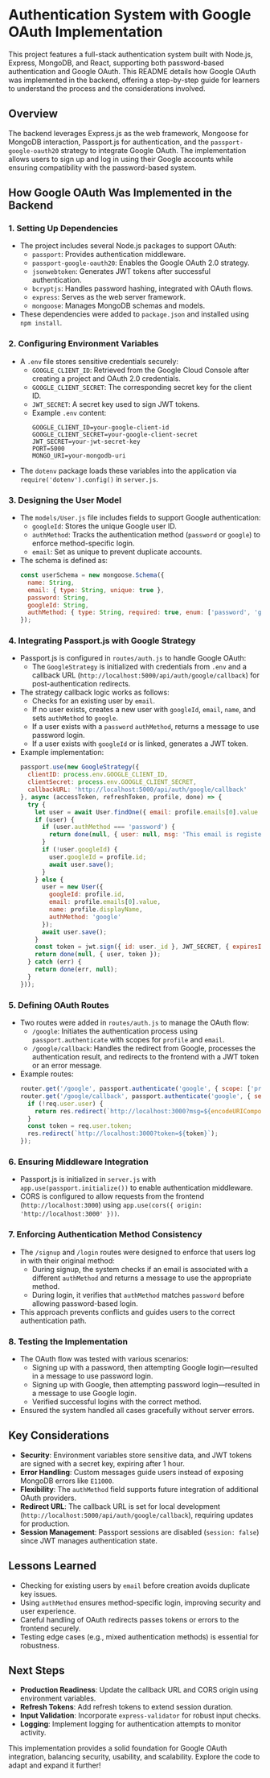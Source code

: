 # Authentication System with Google OAuth Implementation

This project features a full-stack authentication system built with Node.js, Express, MongoDB, and React, supporting both password-based authentication and Google OAuth. This README details how Google OAuth was implemented in the backend, offering a step-by-step guide for learners to understand the process and the considerations involved.

## Overview
The backend leverages Express.js as the web framework, Mongoose for MongoDB interaction, Passport.js for authentication, and the `passport-google-oauth20` strategy to integrate Google OAuth. The implementation allows users to sign up and log in using their Google accounts while ensuring compatibility with the password-based system.

## How Google OAuth Was Implemented in the Backend

### 1. **Setting Up Dependencies**
- The project includes several Node.js packages to support OAuth:
  - `passport`: Provides authentication middleware.
  - `passport-google-oauth20`: Enables the Google OAuth 2.0 strategy.
  - `jsonwebtoken`: Generates JWT tokens after successful authentication.
  - `bcryptjs`: Handles password hashing, integrated with OAuth flows.
  - `express`: Serves as the web server framework.
  - `mongoose`: Manages MongoDB schemas and models.
- These dependencies were added to `package.json` and installed using `npm install`.

### 2. **Configuring Environment Variables**
- A `.env` file stores sensitive credentials securely:
  - `GOOGLE_CLIENT_ID`: Retrieved from the Google Cloud Console after creating a project and OAuth 2.0 credentials.
  - `GOOGLE_CLIENT_SECRET`: The corresponding secret key for the client ID.
  - `JWT_SECRET`: A secret key used to sign JWT tokens.
  - Example `.env` content:
    ```
    GOOGLE_CLIENT_ID=your-google-client-id
    GOOGLE_CLIENT_SECRET=your-google-client-secret
    JWT_SECRET=your-jwt-secret-key
    PORT=5000
    MONGO_URI=your-mongodb-uri
    ```
- The `dotenv` package loads these variables into the application via `require('dotenv').config()` in `server.js`.

### 3. **Designing the User Model**
- The `models/User.js` file includes fields to support Google authentication:
  - `googleId`: Stores the unique Google user ID.
  - `authMethod`: Tracks the authentication method (`password` or `google`) to enforce method-specific login.
  - `email`: Set as unique to prevent duplicate accounts.
- The schema is defined as:
  ```javascript
  const userSchema = new mongoose.Schema({
    name: String,
    email: { type: String, unique: true },
    password: String,
    googleId: String,
    authMethod: { type: String, required: true, enum: ['password', 'google'], default: 'password' }
  });
  ```

### 4. **Integrating Passport.js with Google Strategy**
- Passport.js is configured in `routes/auth.js` to handle Google OAuth:
  - The `GoogleStrategy` is initialized with credentials from `.env` and a callback URL (`http://localhost:5000/api/auth/google/callback`) for post-authentication redirects.
- The strategy callback logic works as follows:
  - Checks for an existing user by `email`.
  - If no user exists, creates a new user with `googleId`, `email`, `name`, and sets `authMethod` to `google`.
  - If a user exists with a `password` `authMethod`, returns a message to use password login.
  - If a user exists with `googleId` or is linked, generates a JWT token.
- Example implementation:
  ```javascript
  passport.use(new GoogleStrategy({
    clientID: process.env.GOOGLE_CLIENT_ID,
    clientSecret: process.env.GOOGLE_CLIENT_SECRET,
    callbackURL: 'http://localhost:5000/api/auth/google/callback'
  }, async (accessToken, refreshToken, profile, done) => {
    try {
      let user = await User.findOne({ email: profile.emails[0].value });
      if (user) {
        if (user.authMethod === 'password') {
          return done(null, { user: null, msg: 'This email is registered with password authentication. Please log in using the password method.' });
        }
        if (!user.googleId) {
          user.googleId = profile.id;
          await user.save();
        }
      } else {
        user = new User({
          googleId: profile.id,
          email: profile.emails[0].value,
          name: profile.displayName,
          authMethod: 'google'
        });
        await user.save();
      }
      const token = jwt.sign({ id: user._id }, JWT_SECRET, { expiresIn: '1h' });
      return done(null, { user, token });
    } catch (err) {
      return done(err, null);
    }
  }));
  ```

### 5. **Defining OAuth Routes**
- Two routes were added in `routes/auth.js` to manage the OAuth flow:
  - `/google`: Initiates the authentication process using `passport.authenticate` with scopes for `profile` and `email`.
  - `/google/callback`: Handles the redirect from Google, processes the authentication result, and redirects to the frontend with a JWT token or an error message.
- Example routes:
  ```javascript
  router.get('/google', passport.authenticate('google', { scope: ['profile', 'email'] }));
  router.get('/google/callback', passport.authenticate('google', { session: false }), (req, res) => {
    if (!req.user.user) {
      return res.redirect(`http://localhost:3000?msg=${encodeURIComponent(req.user.msg)}`);
    }
    const token = req.user.token;
    res.redirect(`http://localhost:3000?token=${token}`);
  });
  ```

### 6. **Ensuring Middleware Integration**
- Passport.js is initialized in `server.js` with `app.use(passport.initialize())` to enable authentication middleware.
- CORS is configured to allow requests from the frontend (`http://localhost:3000`) using `app.use(cors({ origin: 'http://localhost:3000' }))`.

### 7. **Enforcing Authentication Method Consistency**
- The `/signup` and `/login` routes were designed to enforce that users log in with their original method:
  - During signup, the system checks if an email is associated with a different `authMethod` and returns a message to use the appropriate method.
  - During login, it verifies that `authMethod` matches `password` before allowing password-based login.
- This approach prevents conflicts and guides users to the correct authentication path.

### 8. **Testing the Implementation**
- The OAuth flow was tested with various scenarios:
  - Signing up with a password, then attempting Google login—resulted in a message to use password login.
  - Signing up with Google, then attempting password login—resulted in a message to use Google login.
  - Verified successful logins with the correct method.
- Ensured the system handled all cases gracefully without server errors.

## Key Considerations
- **Security**: Environment variables store sensitive data, and JWT tokens are signed with a secret key, expiring after 1 hour.
- **Error Handling**: Custom messages guide users instead of exposing MongoDB errors like `E11000`.
- **Flexibility**: The `authMethod` field supports future integration of additional OAuth providers.
- **Redirect URL**: The callback URL is set for local development (`http://localhost:5000/api/auth/google/callback`), requiring updates for production.
- **Session Management**: Passport sessions are disabled (`session: false`) since JWT manages authentication state.

## Lessons Learned
- Checking for existing users by `email` before creation avoids duplicate key issues.
- Using `authMethod` ensures method-specific login, improving security and user experience.
- Careful handling of OAuth redirects passes tokens or errors to the frontend securely.
- Testing edge cases (e.g., mixed authentication methods) is essential for robustness.

## Next Steps
- **Production Readiness**: Update the callback URL and CORS origin using environment variables.
- **Refresh Tokens**: Add refresh tokens to extend session duration.
- **Input Validation**: Incorporate `express-validator` for robust input checks.
- **Logging**: Implement logging for authentication attempts to monitor activity.

This implementation provides a solid foundation for Google OAuth integration, balancing security, usability, and scalability. Explore the code to adapt and expand it further!
